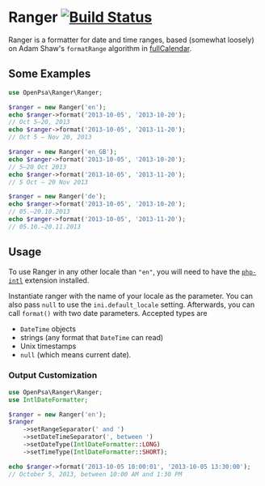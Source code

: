 # Ranger [![Build Status](https://travis-ci.org/flack/ranger.svg?branch=master)](https://travis-ci.org/flack/ranger)
Ranger is a formatter for date and time ranges, based (somewhat loosely) on Adam Shaw's `formatRange` algorithm in [fullCalendar](https://github.com/fullcalendar/fullcalendar).

## Some Examples

```php
use OpenPsa\Ranger\Ranger;

$ranger = new Ranger('en');
echo $ranger->format('2013-10-05', '2013-10-20');
// Oct 5–20, 2013
echo $ranger->format('2013-10-05', '2013-11-20');
// Oct 5 – Nov 20, 2013

$ranger = new Ranger('en_GB');
echo $ranger->format('2013-10-05', '2013-10-20');
// 5–20 Oct 2013
echo $ranger->format('2013-10-05', '2013-11-20');
// 5 Oct – 20 Nov 2013

$ranger = new Ranger('de');
echo $ranger->format('2013-10-05', '2013-10-20');
// 05.–20.10.2013
echo $ranger->format('2013-10-05', '2013-11-20');
// 05.10.–20.11.2013
```

## Usage

To use Ranger in any other locale than `"en"`, you will need to have the [`php-intl`](http://php.net/manual/en/book.intl.php) extension installed.

Instantiate ranger with the name of your locale as the parameter. You can also pass `null` to use the `ini.default_locale` setting. Afterwards, you can call `format()` with two date parameters. Accepted types are 

 - `DateTime` objects
 - strings (any format that `DateTime` can read)
 - Unix timestamps
 - `null` (which means current date).

### Output Customization

```php
use OpenPsa\Ranger\Ranger;
use IntlDateFormatter;

$ranger = new Ranger('en');
$ranger
    ->setRangeSeparator(' and ')
    ->setDateTimeSeparator(', between ')
    ->setDateType(IntlDateFormatter::LONG)
    ->setTimeType(IntlDateFormatter::SHORT);

echo $ranger->format('2013-10-05 10:00:01', '2013-10-05 13:30:00');
// October 5, 2013, between 10:00 AM and 1:30 PM
```
